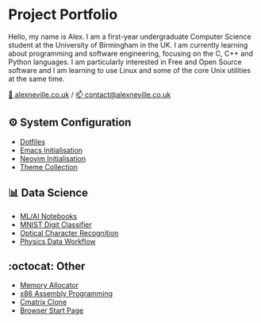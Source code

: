 # Project Portfolio

Hello, my name is Alex. I am a first-year undergraduate Computer Science
student at the University of Birmingham in the UK. I am currently
learning about programming and software engineering,  focusing on the C,
C++ and Python languages. I am particularly interested in Free and Open
Source software and I am learning to use Linux and some of the core Unix
utilities at the same time.

[:bust_in_silhouette: alexneville.co.uk](https://alexneville.co.uk) / [:mailbox: contact@alexneville.co.uk](mailto:contact@alexneville.co.uk)


## :gear: System Configuration

- [Dotfiles](https://github.com/alexanderneville/dotfiles)
- [Emacs Initialisation](https://github.com/alexanderneville/emacs-config)
- [Neovim Initialisation](https://github.com/alexanderneville/nvim-config)
- [Theme Collection](https://github.com/alexanderneville/b16-themes)

## :bar_chart: Data Science

- [ML/AI Notebooks](https://github.com/alexanderneville/MLAI_notebooks)
- [MNIST Digit Classifier](https://github.com/alexanderneville/MNIST_solver)
- [Optical Character Recognition](https://github.com/alexanderneville/OCR)
- [Physics Data Workflow](https://github.com/alexanderneville/physics)

## :octocat: Other

- [Memory Allocator](https://github.com/alexanderneville/memory_allocator)
- [x86 Assembly Programming](https://github.com/alexanderneville/assembly)
- [Cmatrix Clone](https://github.com/alexanderneville/cmatrix)
- [Browser Start Page](https://github.com/alexanderneville/start-page)
